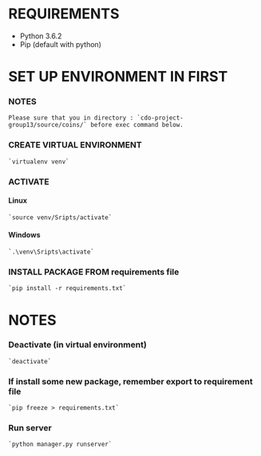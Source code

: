 # REQUIREMENTS
+ Python 3.6.2
+ Pip (default with python)

# SET UP ENVIRONMENT IN FIRST
### NOTES
    Please sure that you in directory : `cdo-project-group13/source/coins/` before exec command below.

### CREATE VIRTUAL ENVIRONMENT
    `virtualenv venv`

### ACTIVATE
#### Linux
    `source venv/Sripts/activate`
#### Windows
    `.\venv\Sripts\activate`

### INSTALL PACKAGE FROM requirements file
    `pip install -r requirements.txt`

# NOTES
### Deactivate (in virtual environment)
    `deactivate`

### If install some new package, remember export to requirement file
    `pip freeze > requirements.txt`

### Run server
    `python manager.py runserver`


